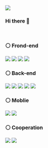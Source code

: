 <img src="https://capsule-render.vercel.app/api?type=Cylinder&color=FFBFBF&height=100&section=header&text=sunny+ Github!&fontColor=FFFFFF&fontSize=40" />

### Hi there 👋

<!--
**iruvzu/iruvzu** is a ✨ _special_ ✨ repository because its `README.md` (this file) appears on your GitHub profile.
🔧🔧🔧🔧🔧▫️▫️▫️▫️▫️
Here are some ideas to get you started:

- 🔭 I’m currently working on ...
- 🌱 I’m currently learning ...
- 👯 I’m looking to collaborate on ...
- 🤔 I’m looking for help with ...
- 💬 Ask me about ...
- 📫 How to reach me: ...
- 😄 Pronouns: ...
- ⚡ Fun fact: ...
-->
</br>

<div align=left>

### ⚪️ Frond-end

<img src="https://img.shields.io/badge/jquery-0769AD?style=flat-squre&logo=jquery&logoColor=white">
<img src="https://img.shields.io/badge/javascript-F7DF1E?style=flat-squre&logo=javascript&logoColor=white">
<img src="https://img.shields.io/badge/html5-E34F26?style=flat-squre&logo=html5&logoColor=white">
<img src="https://img.shields.io/badge/css3-1572B6?style=flat-squre&logo=css3&logoColor=white">

### ⚪️ Back-end
<img src="https://img.shields.io/badge/microsoftsqlserver-CC2927?style=flat-squre&logo=microsoftsqlserver&logoColor=white">
<img src="https://img.shields.io/badge/oracle-F80000?style=flat-squre&logo=oracle&logoColor=white">
<img src="https://img.shields.io/badge/sqlite-003B57?style=flat-squre&logo=sqlite&logoColor=white">
<img src="https://img.shields.io/badge/mysql-4479A1?style=flat-squre&logo=mysql&logoColor=white">
<img src="https://img.shields.io/badge/firebase-FFCA28?style=flat-squre&logo=firebase&logoColor=white">

### ⚪️ Moblie
<img src="https://img.shields.io/badge/dart-0175C2?style=flat-squre&logo=dart&logoColor=white">
<img src="https://img.shields.io/badge/flutter-02569B?style=flat-squre&logo=flutter&logoColor=white">


### ⚪️ Cooperation
<img src="https://img.shields.io/badge/notion-000000?style=flat-squre&logo=notion&logoColor=white">
<img src="https://img.shields.io/badge/microsoftteams-6264A7?style=flat-squre&logo=microsoftteams&logoColor=white">

</div>
